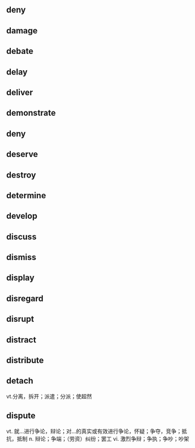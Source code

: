 ## deny
## damage
## debate
## delay
## deliver
## demonstrate
## deny
## deserve
## destroy
## determine
## develop
## discuss
## dismiss
## display
## disregard
## disrupt
## distract
## distribute

## detach
vt.分离，拆开；派遣；分派；使超然

## dispute
vt. 就…进行争论，辩论；对…的真实或有效进行争论，怀疑；争夺，竞争；抵抗，抵制
n. 辩论；争端；（劳资）纠纷；罢工
vi. 激烈争辩；争执；争吵；吵架